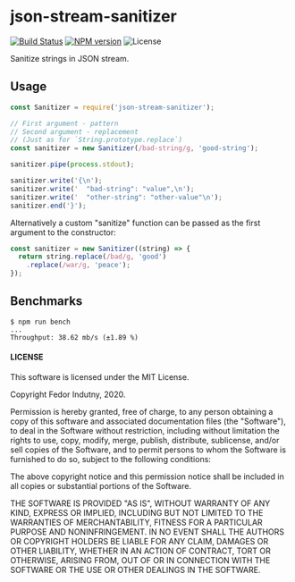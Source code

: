 # json-stream-sanitizer
[![Build Status](https://secure.travis-ci.org/indutny/json-stream-sanitizer.svg)](http://travis-ci.org/indutny/json-stream-sanitizer)
[![NPM version](https://badge.fury.io/js/json-stream-sanitizer.svg)](https://badge.fury.io/js/json-stream-sanitizer)
![License](https://img.shields.io/npm/l/json-stream-sanitizer)

Sanitize strings in JSON stream.

## Usage

```js
const Sanitizer = require('json-stream-sanitizer');

// First argument - pattern
// Second argument - replacement
// (Just as for `String.prototype.replace`)
const sanitizer = new Sanitizer(/bad-string/g, 'good-string');

sanitizer.pipe(process.stdout);

sanitizer.write('{\n');
sanitizer.write('  "bad-string": "value",\n');
sanitizer.write('  "other-string": "other-value"\n');
sanitizer.end('}');
```

Alternatively a custom "sanitize" function can be passed as the first argument
to the constructor:
```js
const sanitizer = new Sanitizer((string) => {
  return string.replace(/bad/g, 'good')
    .replace(/war/g, 'peace');
});
```

## Benchmarks

```
$ npm run bench
...
Throughput: 38.62 mb/s (±1.89 %)
```

#### LICENSE

This software is licensed under the MIT License.

Copyright Fedor Indutny, 2020.

Permission is hereby granted, free of charge, to any person obtaining a
copy of this software and associated documentation files (the
"Software"), to deal in the Software without restriction, including
without limitation the rights to use, copy, modify, merge, publish,
distribute, sublicense, and/or sell copies of the Software, and to permit
persons to whom the Software is furnished to do so, subject to the
following conditions:

The above copyright notice and this permission notice shall be included
in all copies or substantial portions of the Software.

THE SOFTWARE IS PROVIDED "AS IS", WITHOUT WARRANTY OF ANY KIND, EXPRESS
OR IMPLIED, INCLUDING BUT NOT LIMITED TO THE WARRANTIES OF
MERCHANTABILITY, FITNESS FOR A PARTICULAR PURPOSE AND NONINFRINGEMENT. IN
NO EVENT SHALL THE AUTHORS OR COPYRIGHT HOLDERS BE LIABLE FOR ANY CLAIM,
DAMAGES OR OTHER LIABILITY, WHETHER IN AN ACTION OF CONTRACT, TORT OR
OTHERWISE, ARISING FROM, OUT OF OR IN CONNECTION WITH THE SOFTWARE OR THE
USE OR OTHER DEALINGS IN THE SOFTWARE.
